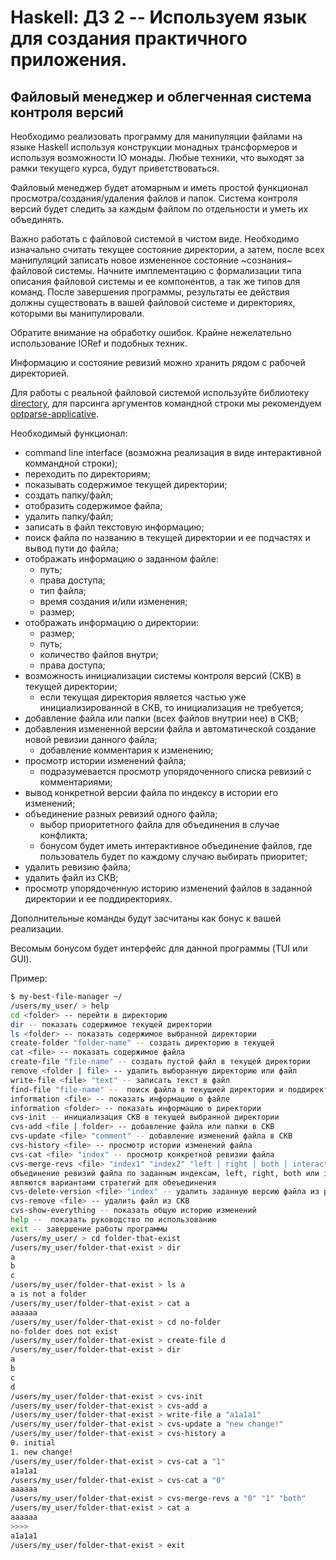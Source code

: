 # Haskell: ДЗ 2 -- Используем язык для создания практичного приложения.

## Файловый менеджер и облегченная система контроля версий

Необходимо реализовать программу для манипуляции файлами на языке Haskell
используя конструкции монадных трансформеров и используя возможности IO монады.
Любые техники, что выходят за рамки текущего курса, будут приветствоваться.

Файловый менеджер будет атомарным и иметь простой функционал
просмотра/создания/удаления файлов и папок. Система контроля версий будет
следить за каждым файлом по отдельности и уметь их объединять.

Важно работать с файловой системой в чистом виде. Необходимо изначально считать
текущее состояние директории, а затем, после всех манипуляций записать новое
измененное состояние ~сознания~ файловой системы. Начните имплементацию с
формализации типа описания файловой системы и ее компонентов, а так же типов
для команд. После завершения программы, результаты ее действия должны
существовать в вашей файловой системе и директориях, которыми вы манипулировали.

Обратите внимание на обработку ошибок. Крайне нежелательно использование IORef и
подобных техник.

Информацию и состояние ревизий можно хранить рядом с рабочей директорией.

Для работы с реальной файловой системой используйте библиотеку
[directory](https://hackage.haskell.org/package/directory-1.3.6.1),
для парсинга аргументов командной строки мы рекомендуем
[optparse-applicative](https://hackage.haskell.org/package/optparse-applicative).

Необходимый функционал:

* command line interface (возможна реализация в виде интерактивной коммандной строки);
* переходить по директориям;
* показывать содержимое текущей директории;
* создать папку/файл;
* отобразить содержимое файла;
* удалить папку/файл;
* записать в файл текстовую информацию;
* поиск файла по названию  в текущей директории и ее подчастях и вывод пути до файла;
* отображать информацию о заданном файле:
    * путь;
    * права доступа;
    * тип файла;
    * время создания и/или изменения;
    * размер;
* отображать информацию о директории:
    * размер;
    * путь;
    * количество файлов внутри;
    * права доступа;
* возможность инициализации системы контроля версий (СКВ) в текущей директории;
    * если текущая директория является частью уже инициализированной в СКВ, то
    инициализация не требуется;
* добавление файла или папки (всех файлов внутрии нее) в СКВ;
* добавления измененной версии файла и автоматической создание новой ревизии
данного файла;
    * добавление комментария к изменению;
* просмотр истории изменений файла;
    * подразумевается просмотр упорядоченного списка ревизий с комментариями;
* вывод конкретной версии файла по индексу в истории его изменений;
* объединение разных ревизий одного файла;
    * выбор приоритетного файла для объединения в случае конфликта;
    * бонусом будет иметь интерактивное объединение файлов, где пользователь
    будет по каждому случаю выбирать приоритет;
* удалить ревизию файла;
* удалить файл из СКВ;
* просмотр упорядоченную историю изменений файлов в заданной директории и ее
поддиректориях.

Дополнительные команды будут засчитаны как бонус к вашей реализации.

Весомым бонусом будет интерфейс для данной программы (TUI или GUI).

Пример:

```bash
$ my-best-file-manager ~/
/users/my_user/ > help
cd <folder> -- перейти в директорию
dir -- показать содержимое текущей директории
ls <folder> -- показать содержимое выбранной директории
create-folder "folder-name" -- создать директорию в текущей
cat <file> -- показать содержимое файла
create-file "file-name" -- создать пустой файл в текущей директории
remove <folder | file> -- удалить выборанную директорию или файл
write-file <file> "text" -- записать текст в файл
find-file "file-name" --  поиск файла в текущией директории и поддиректориях
information <file> -- показать информацию о файле
information <folder> -- показать информацию о директории
cvs-init -- инициализация СКВ в текущей выбранной директории
cvs-add <file | folder> -- добавление файла или папки в СКВ
cvs-update <file> "comment" -- добавление изменений файла в СКВ
cvs-history <file> -- просмотр истории изменений файла
cvs-cat <file> "index" -- просмотр конкретной ревизии файла
cvs-merge-revs <file> "index1" "index2" "left | right | both | interactive" --
объединение ревизий файла по заданным индексам, left, right, both или interactive
являются вариантами стратегий для обеъединения
cvs-delete-version <file> "index" -- удалить заданную версию файла из ревизий
cvs-remove <file> -- удалить файл из СКВ
cvs-show-everything -- показать общую историю изменений
help --  показать руководство по использованию
exit -- завершение работы программы
/users/my_user/ > cd folder-that-exist
/users/my_user/folder-that-exist > dir
a
b
c
/users/my_user/folder-that-exist > ls a
a is not a folder
/users/my_user/folder-that-exist > cat a
aaaaaa
/users/my_user/folder-that-exist > cd no-folder
no-folder does not exist
/users/my_user/folder-that-exist > create-file d
/users/my_user/folder-that-exist > dir
a
b
c
d
/users/my_user/folder-that-exist > cvs-init
/users/my_user/folder-that-exist > cvs-add a
/users/my_user/folder-that-exist > write-file a "a1a1a1"
/users/my_user/folder-that-exist > cvs-update a "new change!"
/users/my_user/folder-that-exist > cvs-history a
0. initial
1. new change!
/users/my_user/folder-that-exist > cvs-cat a "1"
a1a1a1
/users/my_user/folder-that-exist > cvs-cat a "0"
aaaaaa
/users/my_user/folder-that-exist > cvs-merge-revs a "0" "1" "both"
/users/my_user/folder-that-exist > cat a
aaaaaa
>>>>
a1a1a1
/users/my_user/folder-that-exist > exit
```
